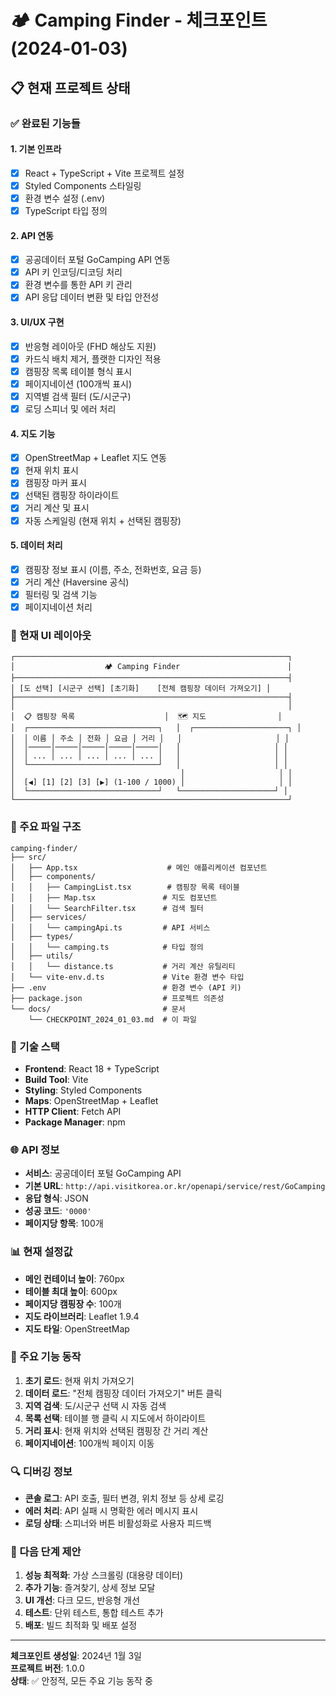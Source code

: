 # 🏕️ Camping Finder - 체크포인트 (2024-01-03)

## 📋 현재 프로젝트 상태

### ✅ 완료된 기능들

#### 1. 기본 인프라
- [x] React + TypeScript + Vite 프로젝트 설정
- [x] Styled Components 스타일링
- [x] 환경 변수 설정 (.env)
- [x] TypeScript 타입 정의

#### 2. API 연동
- [x] 공공데이터 포털 GoCamping API 연동
- [x] API 키 인코딩/디코딩 처리
- [x] 환경 변수를 통한 API 키 관리
- [x] API 응답 데이터 변환 및 타입 안전성

#### 3. UI/UX 구현
- [x] 반응형 레이아웃 (FHD 해상도 지원)
- [x] 카드식 배치 제거, 플랫한 디자인 적용
- [x] 캠핑장 목록 테이블 형식 표시
- [x] 페이지네이션 (100개씩 표시)
- [x] 지역별 검색 필터 (도/시군구)
- [x] 로딩 스피너 및 에러 처리

#### 4. 지도 기능
- [x] OpenStreetMap + Leaflet 지도 연동
- [x] 현재 위치 표시
- [x] 캠핑장 마커 표시
- [x] 선택된 캠핑장 하이라이트
- [x] 거리 계산 및 표시
- [x] 자동 스케일링 (현재 위치 + 선택된 캠핑장)

#### 5. 데이터 처리
- [x] 캠핑장 정보 표시 (이름, 주소, 전화번호, 요금 등)
- [x] 거리 계산 (Haversine 공식)
- [x] 필터링 및 검색 기능
- [x] 페이지네이션 처리

### 🎨 현재 UI 레이아웃

```
┌─────────────────────────────────────────────────────────────┐
│                    🏕️ Camping Finder                        │
├─────────────────────────────────────────────────────────────┤
│ [도 선택] [시군구 선택] [초기화]    [전체 캠핑장 데이터 가져오기] │
├─────────────────────────────────────────────────────────────┤
│                                                             │
│  📋 캠핑장 목록                    │  🗺️ 지도                │
│  ┌─────────────────────────────┐   │  ┌─────────────────────┐ │
│  │ 이름 │ 주소 │ 전화 │ 요금 │ 거리 │   │                     │ │
│  │─────│─────│─────│─────│─────│   │                     │ │
│  │ ... │ ... │ ... │ ... │ ... │   │                     │ │
│  └─────────────────────────────┘   │                     │ │
│                                     │                     │ │
│  [◀] [1] [2] [3] [▶] (1-100 / 1000) │                     │ │
│  └─────────────────────────────┘   └─────────────────────┘ │
└─────────────────────────────────────────────────────────────┘
```

### 📁 주요 파일 구조

```
camping-finder/
├── src/
│   ├── App.tsx                    # 메인 애플리케이션 컴포넌트
│   ├── components/
│   │   ├── CampingList.tsx        # 캠핑장 목록 테이블
│   │   ├── Map.tsx               # 지도 컴포넌트
│   │   └── SearchFilter.tsx      # 검색 필터
│   ├── services/
│   │   └── campingApi.ts         # API 서비스
│   ├── types/
│   │   └── camping.ts            # 타입 정의
│   ├── utils/
│   │   └── distance.ts           # 거리 계산 유틸리티
│   └── vite-env.d.ts             # Vite 환경 변수 타입
├── .env                          # 환경 변수 (API 키)
├── package.json                  # 프로젝트 의존성
└── docs/                         # 문서
    └── CHECKPOINT_2024_01_03.md  # 이 파일
```

### 🔧 기술 스택

- **Frontend**: React 18 + TypeScript
- **Build Tool**: Vite
- **Styling**: Styled Components
- **Maps**: OpenStreetMap + Leaflet
- **HTTP Client**: Fetch API
- **Package Manager**: npm

### 🌐 API 정보

- **서비스**: 공공데이터 포털 GoCamping API
- **기본 URL**: `http://api.visitkorea.or.kr/openapi/service/rest/GoCamping`
- **응답 형식**: JSON
- **성공 코드**: `'0000'`
- **페이지당 항목**: 100개

### 📊 현재 설정값

- **메인 컨테이너 높이**: 760px
- **테이블 최대 높이**: 600px
- **페이지당 캠핑장 수**: 100개
- **지도 라이브러리**: Leaflet 1.9.4
- **지도 타일**: OpenStreetMap

### 🎯 주요 기능 동작

1. **초기 로드**: 현재 위치 가져오기
2. **데이터 로드**: "전체 캠핑장 데이터 가져오기" 버튼 클릭
3. **지역 검색**: 도/시군구 선택 시 자동 검색
4. **목록 선택**: 테이블 행 클릭 시 지도에서 하이라이트
5. **거리 표시**: 현재 위치와 선택된 캠핑장 간 거리 계산
6. **페이지네이션**: 100개씩 페이지 이동

### 🔍 디버깅 정보

- **콘솔 로그**: API 호출, 필터 변경, 위치 정보 등 상세 로깅
- **에러 처리**: API 실패 시 명확한 에러 메시지 표시
- **로딩 상태**: 스피너와 버튼 비활성화로 사용자 피드백

### 📝 다음 단계 제안

1. **성능 최적화**: 가상 스크롤링 (대용량 데이터)
2. **추가 기능**: 즐겨찾기, 상세 정보 모달
3. **UI 개선**: 다크 모드, 반응형 개선
4. **테스트**: 단위 테스트, 통합 테스트 추가
5. **배포**: 빌드 최적화 및 배포 설정

---

**체크포인트 생성일**: 2024년 1월 3일  
**프로젝트 버전**: 1.0.0  
**상태**: ✅ 안정적, 모든 주요 기능 동작 중 